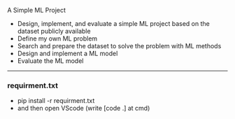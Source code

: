 A Simple ML Project

- Design, implement, and evaluate a simple ML project based on the dataset publicly available
- Define my own ML problem
- Search and prepare the dataset to solve the problem with ML methods
- Design and implement a ML model
- Evaluate the ML model

----------------------------------------------------------------------------------------

### requirment.txt 
- pip install -r requirment.txt
- and then open VScode (write [code .] at cmd)


